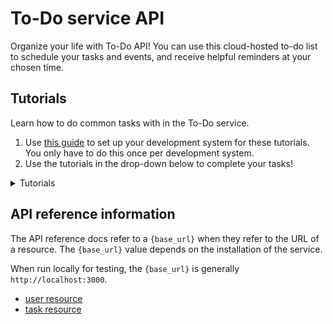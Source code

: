 # To-Do service API

Organize your life with To-Do API! You can use this cloud-hosted to-do list to schedule your tasks and events, and receive helpful reminders at your chosen time.

## Tutorials

Learn how to do common tasks with in the To-Do service.

1. Use [this guide](before-you-start-a-tutorial.md) to set up your development system for these tutorials. You only have to do this once per development system.
2. Use the tutorials in the drop-down below to complete your tasks!

<details><summary>Tutorials</summary>

* [Enroll a new user](tutorials/enroll-a-new-user.md)
* [Add a new task](tutorials/add-a-new-task.md)
* [Change the due-date of a task _(coming soon)_](#tutorials)
* [Delete a task _(coming soon)_](#tutorials)

</details>

## API reference information

The API reference docs refer to a `{base_url}` when they
refer to the URL of a resource. The `{base_url}` value depends
on the installation of the service.

When run locally for testing, the `{base_url}` is
generally `http://localhost:3000`.

* [user resource](api/user.md)
* [task resource](api/task.md)
